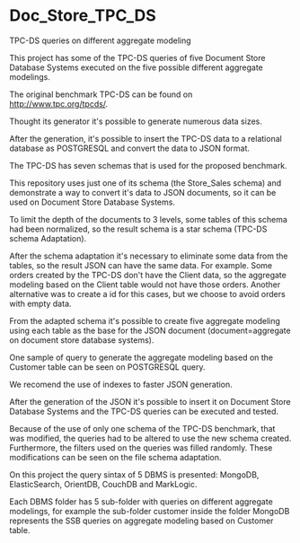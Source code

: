 # Doc_Store_TPC_DS

TPC-DS queries on different aggregate modeling

This project has some of the TPC-DS queries of five Document Store Database Systems executed on the five possible different aggregate modelings.

The original benchmark TPC-DS can be found on http://www.tpc.org/tpcds/.

Thought its generator it's possible to generate numerous data sizes.

After the generation, it's possible to insert the TPC-DS data to a relational database as POSTGRESQL and convert the data to JSON format. 

The TPC-DS has seven schemas that is used for the proposed benchmark.

This repository uses just one of its schema (the Store_Sales schema) and demonstrate a way to convert it's data to JSON documents, so it can be used on Document Store Database Systems.

To limit the depth of the documents to 3 levels, some tables of this schema had been normalized, so the result schema is a star schema (TPC-DS schema Adaptation). 

After the schema adaptation it's necessary to eliminate some data from the tables, so the result JSON can have the same data. For example. Some orders created by the TPC-DS don't have the Client data, so the aggregate modeling based on the Client table would not have those orders. Another alternative was to create a id for this cases, but we choose to avoid orders with empty data. 

From the adapted schema it's possible to create five aggregate modeling using each table as the base for the JSON document (document=aggregate on document store database systems).

One sample of query to generate the aggregate modeling based on the Customer table can be seen on POSTGRESQL query.

We recomend the use of indexes to faster JSON generation.

After the generation of the JSON it's possible to insert it on Document Store Database Systems and the TPC-DS queries can be executed and tested.

Because of the use of only one schema of the TPC-DS benchmark, that was modified, the queries had to be altered to use the new schema created. Furthermore, the filters used on the queries was filled randomly. These modifications can be seen on the file schema adaptation.  

On this project the query sintax of 5 DBMS is presented: MongoDB, ElasticSearch, OrientDB, CouchDB and MarkLogic.

Each DBMS folder has 5 sub-folder with queries on different aggregate modelings, for example the sub-folder customer inside the folder MongoDB represents the SSB queries on aggregate modeling based on Customer table.
